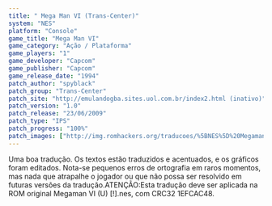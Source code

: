 ```yaml
---
title: " Mega Man VI (Trans-Center)"
system: "NES"
platform: "Console"
game_title: "Mega Man VI"
game_category: "Ação / Plataforma"
game_players: "1"
game_developer: "Capcom"
game_publisher: "Capcom"
game_release_date: "1994"
patch_author: "spyblack"
patch_group: "Trans-Center"
patch_site: "http://emulandogba.sites.uol.com.br/index2.html (inativo)"
patch_version: "1.0"
patch_release: "23/06/2009"
patch_type: "IPS"
patch_progress: "100%"
patch_images: ["http://img.romhackers.org/traducoes/%5BNES%5D%20Megaman%20VI%20-%20Trans-Center%20-%201.png","http://img.romhackers.org/traducoes/%5BNES%5D%20Megaman%20VI%20-%20Trans-Center%20-%202.png","http://img.romhackers.org/traducoes/%5BNES%5D%20Megaman%20VI%20-%20Trans-Center%20-%203.png"]
---
```

Uma boa tradução. Os textos estão traduzidos e acentuados, e os gráficos foram editados. Nota-se pequenos erros de ortografia em raros momentos, mas nada que atrapalhe o jogador ou que não possa ser resolvido em futuras versões da tradução.ATENÇÃO:Esta tradução deve ser aplicada na ROM original Megaman VI (U) [!].nes, com CRC32 1EFCAC48.